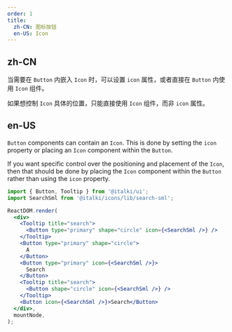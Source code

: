```yaml
---
order: 1
title:
  zh-CN: 图标按钮
  en-US: Icon
---
```


## zh-CN

当需要在 `Button` 内嵌入 `Icon` 时，可以设置 `icon` 属性，或者直接在 `Button` 内使用 `Icon` 组件。

如果想控制 `Icon` 具体的位置，只能直接使用 `Icon` 组件，而非 `icon` 属性。

## en-US

`Button` components can contain an `Icon`. This is done by setting the `icon` property or placing an `Icon` component within the `Button`.

If you want specific control over the positioning and placement of the `Icon`, then that should be done by placing the `Icon` component within the `Button` rather than using the `icon` property.

```jsx
import { Button, Tooltip } from '@italki/ui';
import SearchSml from '@italki/icons/lib/search-sml';

ReactDOM.render(
  <div>
    <Tooltip title="search">
      <Button type="primary" shape="circle" icon={<SearchSml />} />
    </Tooltip>
    <Button type="primary" shape="circle">
      A
    </Button>
    <Button type="primary" icon={<SearchSml />}>
      Search
    </Button>
    <Tooltip title="search">
      <Button shape="circle" icon={<SearchSml />} />
    </Tooltip>
    <Button icon={<SearchSml />}>Search</Button>
  </div>,
  mountNode,
);
```
